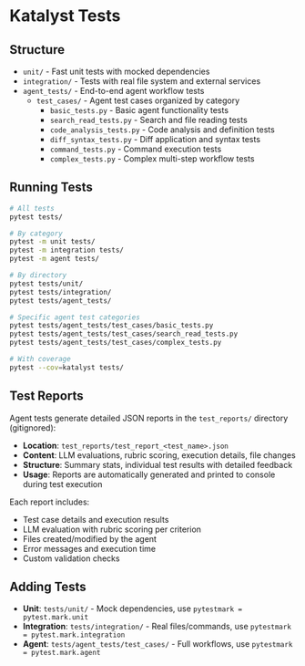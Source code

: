 # Katalyst Tests

## Structure

- `unit/` - Fast unit tests with mocked dependencies
- `integration/` - Tests with real file system and external services  
- `agent_tests/` - End-to-end agent workflow tests
  - `test_cases/` - Agent test cases organized by category
    - `basic_tests.py` - Basic agent functionality tests
    - `search_read_tests.py` - Search and file reading tests
    - `code_analysis_tests.py` - Code analysis and definition tests
    - `diff_syntax_tests.py` - Diff application and syntax tests
    - `command_tests.py` - Command execution tests
    - `complex_tests.py` - Complex multi-step workflow tests

## Running Tests

```bash
# All tests
pytest tests/

# By category
pytest -m unit tests/
pytest -m integration tests/
pytest -m agent tests/

# By directory
pytest tests/unit/
pytest tests/integration/
pytest tests/agent_tests/

# Specific agent test categories
pytest tests/agent_tests/test_cases/basic_tests.py
pytest tests/agent_tests/test_cases/search_read_tests.py
pytest tests/agent_tests/test_cases/complex_tests.py

# With coverage
pytest --cov=katalyst tests/
```

## Test Reports

Agent tests generate detailed JSON reports in the `test_reports/` directory (gitignored):

- **Location**: `test_reports/test_report_<test_name>.json`
- **Content**: LLM evaluations, rubric scoring, execution details, file changes
- **Structure**: Summary stats, individual test results with detailed feedback
- **Usage**: Reports are automatically generated and printed to console during test execution

Each report includes:
- Test case details and execution results
- LLM evaluation with rubric scoring per criterion
- Files created/modified by the agent
- Error messages and execution time
- Custom validation checks

## Adding Tests

- **Unit**: `tests/unit/` - Mock dependencies, use `pytestmark = pytest.mark.unit`
- **Integration**: `tests/integration/` - Real files/commands, use `pytestmark = pytest.mark.integration`  
- **Agent**: `tests/agent_tests/test_cases/` - Full workflows, use `pytestmark = pytest.mark.agent`

